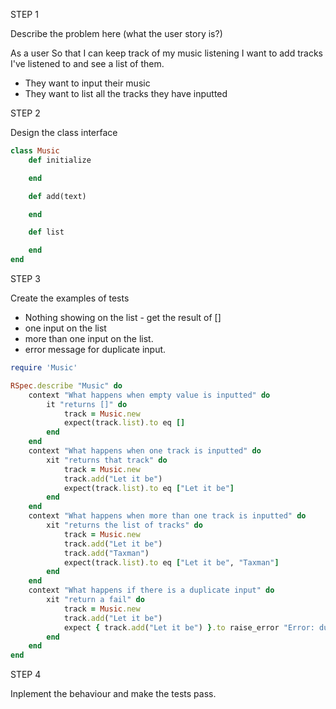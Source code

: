 STEP 1 

Describe the problem here (what the user story is?)

As a user
So that I can keep track of my music listening
I want to add tracks I've listened to and see a list of them.

- They want to input their music 
- They want to list all the tracks they have inputted

STEP 2

Design the class interface 

```ruby
class Music
    def initialize 

    end

    def add(text)

    end

    def list

    end
end
```


STEP 3

Create the examples of tests

- Nothing showing on the list - get the result of []
- one input on the list
- more than one input on the list.
- error message for duplicate input.

```ruby
require 'Music'

RSpec.describe "Music" do
    context "What happens when empty value is inputted" do
        it "returns []" do
            track = Music.new
            expect(track.list).to eq []
        end
    end
    context "What happens when one track is inputted" do
        xit "returns that track" do
            track = Music.new
            track.add("Let it be")
            expect(track.list).to eq ["Let it be"]
        end
    end
    context "What happens when more than one track is inputted" do
        xit "returns the list of tracks" do
            track = Music.new
            track.add("Let it be")
            track.add("Taxman")
            expect(track.list).to eq ["Let it be", "Taxman"]
        end
    end
    context "What happens if there is a duplicate input" do
        xit "return a fail" do
            track = Music.new
            track.add("Let it be")
            expect { track.add("Let it be") }.to raise_error "Error: duplicate input"
        end
    end
end
```

STEP 4

Inplement the behaviour and make the tests pass.